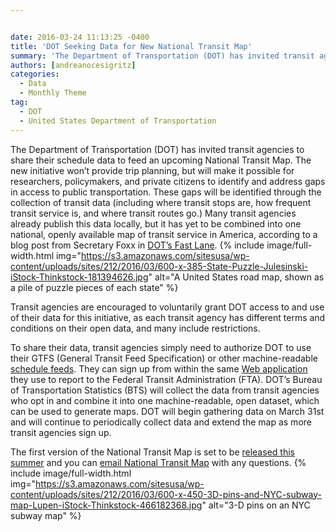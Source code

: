 ```yaml
---


date: 2016-03-24 11:13:25 -0400
title: 'DOT Seeking Data for New National Transit Map'
summary: 'The Department of Transportation (DOT) has invited transit agencies to share their schedule data to feed an upcoming National Transit Map. The new initiative won&rsquo;t provide trip planning, but will make it possible for researchers, policymakers, and private citizens to identify and address gaps in access to public transportation. These gaps will be identified through'
authors: [andreanocesigritz]
categories:
  - Data
  - Monthly Theme
tag:
  - DOT
  - United States Department of Transportation
---
```


The Department of Transportation (DOT) has invited transit agencies to share their schedule data to feed an upcoming National Transit Map. The new initiative won’t provide trip planning, but will make it possible for researchers, policymakers, and private citizens to identify and address gaps in access to public transportation. These gaps will be identified through the collection of transit data (including where transit stops are, how frequent transit service is, and where transit routes go.) Many transit agencies already publish this data locally, but it has yet to be combined into one national, openly available map of transit service in America, according to a blog post from Secretary Foxx in [DOT’s  Fast Lane](https://www.transportation.gov/fastlane/housing-transportation-and-opportunity). 
{% include image/full-width.html img="https://s3.amazonaws.com/sitesusa/wp-content/uploads/sites/212/2016/03/600-x-385-State-Puzzle-Julesinski-iStock-Thinkstock-181394626.jpg" alt="A United States road map, shown as a pile of puzzle pieces of each state" %} 

Transit agencies are encouraged to voluntarily grant DOT access to and use of their data for this initiative, as each transit agency has different terms and conditions on their open data, and many include restrictions.

To share their data, transit agencies simply need to authorize DOT to use their GTFS (General Transit Feed Specification) or other machine-readable [schedule feeds](http://gis.rita.dot.gov/Transit/). They can sign up from within the same [Web application](https://faces.fta.dot.gov/suite/) they use to report to the Federal Transit Administration (FTA). DOT’s  Bureau of Transportation Statistics (BTS) will collect the data from transit agencies who opt in and combine it into one machine-readable, open dataset, which can be used to generate maps. DOT will begin gathering data on March 31st and will continue to periodically collect data and extend the map as more transit agencies sign up.

The first version of the National Transit Map is set to be [released this summer](http://gis.rita.dot.gov/Transit/FAQ.html) and you can [email National Transit Map](mailto:NationalTransitMap@dot.gov) with any questions. 
{% include image/full-width.html img="https://s3.amazonaws.com/sitesusa/wp-content/uploads/sites/212/2016/03/600-x-450-3D-pins-and-NYC-subway-map-Lupen-iStock-Thinkstock-466182368.jpg" alt="3-D pins on an NYC subway map" %}